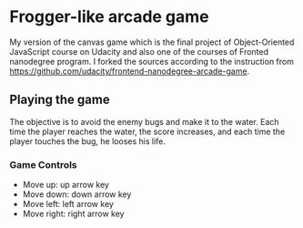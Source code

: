 # Frogger-like arcade game
My version of the canvas game which is the final project of Object-Oriented JavaScript course on Udacity and also one of the courses of Fronted nanodegree program. I forked the sources according to the instruction from https://github.com/udacity/frontend-nanodegree-arcade-game.

## Playing the game
The objective is to avoid the enemy bugs and make it to the water. Each time the player reaches the water, the score increases, and each time the player touches the bug, he looses his life.

### Game Controls
* Move up: up arrow key
* Move down: down arrow key
* Move left: left arrow key
* Move right: right arrow key
